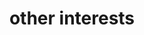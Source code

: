 ---
layout: page
title: other interests
nav: false # true
nav_order: 7
dropdown: true
children: 
    - title: semester courses
      permalink: /teaching/
    - title: divider
    - title: summer courses
      permalink: /publications/
    # - title: divider
    # - title: other lectures
    #   permalink: /teaching1/
---